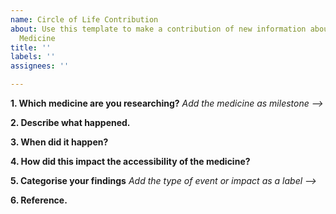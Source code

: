 ```yaml
---
name: Circle of Life Contribution
about: Use this template to make a contribution of new information about an Essential
  Medicine
title: ''
labels: ''
assignees: ''

---
```

**1. Which medicine are you researching?**
_Add the medicine as milestone -->_

**2. Describe what happened.**


**3. When did it happen?**


**4. How did this impact the accessibility of the medicine?**


**5. Categorise your findings**
_Add the type of event or impact as a label -->_

**6. Reference.**



